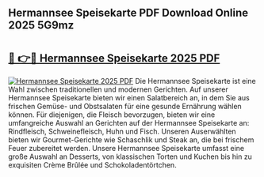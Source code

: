 ## Hermannsee Speisekarte PDF Download Online 2025 5G9mz

# <h2><a href="http://gcd83m.nevu.top/?p=Hermannsee+Speisekarte">🔗 👉🔴 Hermannsee Speisekarte 2025 PDF</a></h2>

[![Hermannsee Speisekarte 2025 PDF](https://i.imgur.com/dBaPXMq.png)](http://gcd83m.nevu.top/?p=Hermannsee+Speisekarte)
Die Hermannsee Speisekarte ist eine Wahl zwischen traditionellen und modernen Gerichten. Auf unserer Hermannsee Speisekarte bieten wir einen Salatbereich an, in dem Sie aus frischen Gemüse- und Obstsalaten für eine gesunde Ernährung wählen können. Für diejenigen, die Fleisch bevorzugen, bieten wir eine umfangreiche Auswahl an Gerichten auf der Hermannsee Speisekarte an: Rindfleisch, Schweinefleisch, Huhn und Fisch. Unseren Auserwählten bieten wir Gourmet-Gerichte wie Schaschlik und Steak an, die bei frischem Feuer zubereitet werden. Unsere Hermannsee Speisekarte umfasst eine große Auswahl an Desserts, von klassischen Torten und Kuchen bis hin zu exquisiten Crème Brûlée und Schokoladentörtchen.
